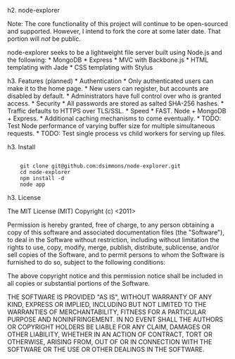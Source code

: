 h2. node-explorer

Note: The core functionality of this project will continue to be open-sourced and supported. However, I intend to fork the core at some later date. That portion will *not* be public.

node-explorer seeks to be a lightweight file server built using Node.js and the following:
	* MongoDB
	* Express
	* MVC with Backbone.js
	* HTML templating with Jade
	* CSS templating with Stylus

h3. Features (planned)
	* Authentication
		* Only authenticated users can make it to the home page.
		* New users can register, but accounts are disabled by default.
		* Administrators have full control over who is granted access.
	* Security
		* All passwords are stored as salted SHA-256 hashes.
		* Traffic defaults to HTTPS over TLS/SSL.
	* Speed
		* FAST. Node + MongoDB + Express.
		* Additional caching mechanisms to come eventually.
		* TODO: Test Node performance of varying buffer size for multiple simultaneous requests.
		* TODO: Test single process vs child workers for serving up files.

h3. Install
<pre><code>
	git clone git@github.com:dsimmons/node-explorer.git
	cd node-explorer
	npm install -d
	node app
</code></pre>


h3. License

The MIT License (MIT)
Copyright (c) <2011> <Dan Simmons>

Permission is hereby granted, free of charge, to any person obtaining a copy of this software and associated documentation files (the "Software"), to deal in the Software without restriction, including without limitation the rights to use, copy, modify, merge, publish, distribute, sublicense, and/or sell copies of the Software, and to permit persons to whom the Software is furnished to do so, subject to the following conditions:

The above copyright notice and this permission notice shall be included in all copies or substantial portions of the Software.

THE SOFTWARE IS PROVIDED "AS IS", WITHOUT WARRANTY OF ANY KIND, EXPRESS OR IMPLIED, INCLUDING BUT NOT LIMITED TO THE WARRANTIES OF MERCHANTABILITY, FITNESS FOR A PARTICULAR PURPOSE AND NONINFRINGEMENT. IN NO EVENT SHALL THE AUTHORS OR COPYRIGHT HOLDERS BE LIABLE FOR ANY CLAIM, DAMAGES OR OTHER LIABILITY, WHETHER IN AN ACTION OF CONTRACT, TORT OR OTHERWISE, ARISING FROM, OUT OF OR IN CONNECTION WITH THE SOFTWARE OR THE USE OR OTHER DEALINGS IN THE SOFTWARE.
